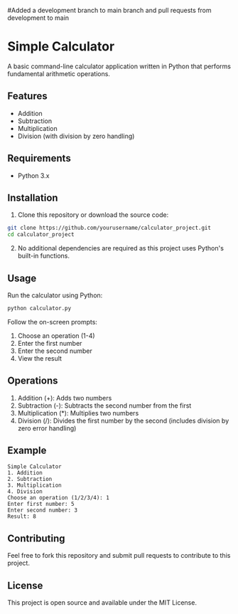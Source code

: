 #Added a development branch to main branch and pull requests from development to main



# Simple Calculator

A basic command-line calculator application written in Python that performs fundamental arithmetic operations.

## Features

- Addition
- Subtraction
- Multiplication
- Division (with division by zero handling)

## Requirements

- Python 3.x

## Installation

1. Clone this repository or download the source code:
```bash
git clone https://github.com/yourusername/calculator_project.git
cd calculator_project
```

2. No additional dependencies are required as this project uses Python's built-in functions.

## Usage

Run the calculator using Python:

```bash
python calculator.py
```

Follow the on-screen prompts:
1. Choose an operation (1-4)
2. Enter the first number
3. Enter the second number
4. View the result

## Operations

1. Addition (+): Adds two numbers
2. Subtraction (-): Subtracts the second number from the first
3. Multiplication (*): Multiplies two numbers
4. Division (/): Divides the first number by the second (includes division by zero error handling)

## Example

```
Simple Calculator
1. Addition
2. Subtraction
3. Multiplication
4. Division
Choose an operation (1/2/3/4): 1
Enter first number: 5
Enter second number: 3
Result: 8
```

## Contributing

Feel free to fork this repository and submit pull requests to contribute to this project.

## License

This project is open source and available under the MIT License. 